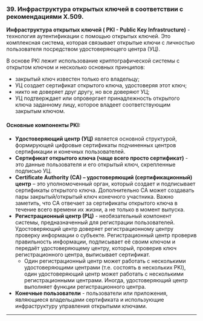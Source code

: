 ### 39. Инфраструктура открытых ключей в соответствии с рекомендациями X.509.

**Инфраструктура открытых ключей ( PKI - Public Key Infrastructure)** - технология аутентификации с помощью открытых ключей. Это комплексная система, которая связывает открытые ключи с личностью пользователя посредством удостоверяющего центра (УЦ).

В основе PKI лежит использование криптографической системы с открытом ключом и несколько основных принципов:
- закрытый ключ известен только его владельцу;
- УЦ создает сертификат открытого ключа, удостоверяя этот ключ;
- никто не доверяет друг другу, но все доверяют УЦ;
- УЦ подтверждает или опровергает принадлежность открытого ключа заданному лицу, которое владеет соответствующим закрытым ключом.  


#### Основные компоненты PKI:
- **Удостоверяющий центр (УЦ)** является основной структурой, формирующей цифровые сертификаты подчиненных центров сертификации и конечных пользователей.
- **Сертификат открытого ключа (чаще всего просто сертификат)** - это данные пользователя и его открытый ключ, скрепленные подписью УЦ.
- **Certificate Authority (CA) – удостоверяющий (сертификационный) центр** – это уполномоченный орган, который создает и подписывает сертификаты открытого ключа. Дополнительно СА может создавать пары закрытый/открытый ключ
конечного участника. Важно заметить, что СА отвечает за сертификаты открытого ключа в течение всего времени их жизни, а не только в момент выпуска.
- **Регистрационный центр (РЦ)** - необязательный компонент системы, предназначенный для регистрации пользователей. Удостоверяющий центр доверяет регистрационному центру проверку информации о субъекте. Регистрационный центр проверив правильность информации, подписывает её своим ключом и передаёт удостоверяющему центру, который, проверив ключ регистрационного центра, выписывает сертификат. 
  - Один регистрационный центр может работать с несколькими удостоверяющими центрами (т.е. состоять в нескольких PKI), один удостоверяющий центр может работать с несколькими регистрационными центрами.
Иногда, удостоверяющий центр выполняет функции регистрационного центра.
- **Конечные пользователи** - пользователи или приложения, являющиеся владельцами сертификата и использующие инфраструктуру управления открытыми ключами.

___
